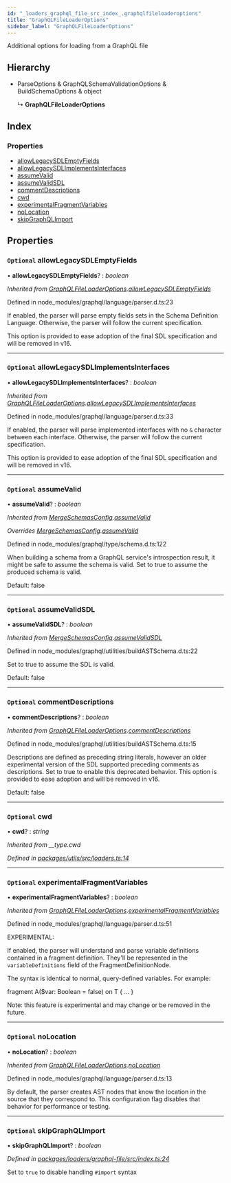 ```yaml
---
id: "_loaders_graphql_file_src_index_.graphqlfileloaderoptions"
title: "GraphQLFileLoaderOptions"
sidebar_label: "GraphQLFileLoaderOptions"
---
```


Additional options for loading from a GraphQL file

## Hierarchy

* ParseOptions & GraphQLSchemaValidationOptions & BuildSchemaOptions & object

  ↳ **GraphQLFileLoaderOptions**

## Index

### Properties

* [allowLegacySDLEmptyFields](_loaders_graphql_file_src_index_.graphqlfileloaderoptions.md#optional-allowlegacysdlemptyfields)
* [allowLegacySDLImplementsInterfaces](_loaders_graphql_file_src_index_.graphqlfileloaderoptions.md#optional-allowlegacysdlimplementsinterfaces)
* [assumeValid](_loaders_graphql_file_src_index_.graphqlfileloaderoptions.md#optional-assumevalid)
* [assumeValidSDL](_loaders_graphql_file_src_index_.graphqlfileloaderoptions.md#optional-assumevalidsdl)
* [commentDescriptions](_loaders_graphql_file_src_index_.graphqlfileloaderoptions.md#optional-commentdescriptions)
* [cwd](_loaders_graphql_file_src_index_.graphqlfileloaderoptions.md#optional-cwd)
* [experimentalFragmentVariables](_loaders_graphql_file_src_index_.graphqlfileloaderoptions.md#optional-experimentalfragmentvariables)
* [noLocation](_loaders_graphql_file_src_index_.graphqlfileloaderoptions.md#optional-nolocation)
* [skipGraphQLImport](_loaders_graphql_file_src_index_.graphqlfileloaderoptions.md#optional-skipgraphqlimport)

## Properties

### `Optional` allowLegacySDLEmptyFields

• **allowLegacySDLEmptyFields**? : *boolean*

*Inherited from [GraphQLFileLoaderOptions](_loaders_graphql_file_src_index_.graphqlfileloaderoptions).[allowLegacySDLEmptyFields](_loaders_graphql_file_src_index_.graphqlfileloaderoptions.md#optional-allowlegacysdlemptyfields)*

Defined in node_modules/graphql/language/parser.d.ts:23

If enabled, the parser will parse empty fields sets in the Schema
Definition Language. Otherwise, the parser will follow the current
specification.

This option is provided to ease adoption of the final SDL specification
and will be removed in v16.

___

### `Optional` allowLegacySDLImplementsInterfaces

• **allowLegacySDLImplementsInterfaces**? : *boolean*

*Inherited from [GraphQLFileLoaderOptions](_loaders_graphql_file_src_index_.graphqlfileloaderoptions).[allowLegacySDLImplementsInterfaces](_loaders_graphql_file_src_index_.graphqlfileloaderoptions.md#optional-allowlegacysdlimplementsinterfaces)*

Defined in node_modules/graphql/language/parser.d.ts:33

If enabled, the parser will parse implemented interfaces with no `&`
character between each interface. Otherwise, the parser will follow the
current specification.

This option is provided to ease adoption of the final SDL specification
and will be removed in v16.

___

### `Optional` assumeValid

• **assumeValid**? : *boolean*

*Inherited from [MergeSchemasConfig](_merge_src_index_.mergeschemasconfig).[assumeValid](_merge_src_index_.mergeschemasconfig.md#optional-assumevalid)*

*Overrides [MergeSchemasConfig](_merge_src_index_.mergeschemasconfig).[assumeValid](_merge_src_index_.mergeschemasconfig.md#optional-assumevalid)*

Defined in node_modules/graphql/type/schema.d.ts:122

When building a schema from a GraphQL service's introspection result, it
might be safe to assume the schema is valid. Set to true to assume the
produced schema is valid.

Default: false

___

### `Optional` assumeValidSDL

• **assumeValidSDL**? : *boolean*

*Inherited from [MergeSchemasConfig](_merge_src_index_.mergeschemasconfig).[assumeValidSDL](_merge_src_index_.mergeschemasconfig.md#optional-assumevalidsdl)*

Defined in node_modules/graphql/utilities/buildASTSchema.d.ts:22

Set to true to assume the SDL is valid.

Default: false

___

### `Optional` commentDescriptions

• **commentDescriptions**? : *boolean*

*Inherited from [GraphQLFileLoaderOptions](_loaders_graphql_file_src_index_.graphqlfileloaderoptions).[commentDescriptions](_loaders_graphql_file_src_index_.graphqlfileloaderoptions.md#optional-commentdescriptions)*

Defined in node_modules/graphql/utilities/buildASTSchema.d.ts:15

Descriptions are defined as preceding string literals, however an older
experimental version of the SDL supported preceding comments as
descriptions. Set to true to enable this deprecated behavior.
This option is provided to ease adoption and will be removed in v16.

Default: false

___

### `Optional` cwd

• **cwd**? : *string*

*Inherited from __type.cwd*

*Defined in [packages/utils/src/loaders.ts:14](https://github.com/ardatan/graphql-tools/blob/master/packages/utils/src/loaders.ts#L14)*

___

### `Optional` experimentalFragmentVariables

• **experimentalFragmentVariables**? : *boolean*

*Inherited from [GraphQLFileLoaderOptions](_loaders_graphql_file_src_index_.graphqlfileloaderoptions).[experimentalFragmentVariables](_loaders_graphql_file_src_index_.graphqlfileloaderoptions.md#optional-experimentalfragmentvariables)*

Defined in node_modules/graphql/language/parser.d.ts:51

EXPERIMENTAL:

If enabled, the parser will understand and parse variable definitions
contained in a fragment definition. They'll be represented in the
`variableDefinitions` field of the FragmentDefinitionNode.

The syntax is identical to normal, query-defined variables. For example:

  fragment A($var: Boolean = false) on T  {
    ...
  }

Note: this feature is experimental and may change or be removed in the
future.

___

### `Optional` noLocation

• **noLocation**? : *boolean*

*Inherited from [GraphQLFileLoaderOptions](_loaders_graphql_file_src_index_.graphqlfileloaderoptions).[noLocation](_loaders_graphql_file_src_index_.graphqlfileloaderoptions.md#optional-nolocation)*

Defined in node_modules/graphql/language/parser.d.ts:13

By default, the parser creates AST nodes that know the location
in the source that they correspond to. This configuration flag
disables that behavior for performance or testing.

___

### `Optional` skipGraphQLImport

• **skipGraphQLImport**? : *boolean*

*Defined in [packages/loaders/graphql-file/src/index.ts:24](https://github.com/ardatan/graphql-tools/blob/master/packages/loaders/graphql-file/src/index.ts#L24)*

Set to `true` to disable handling `#import` syntax
